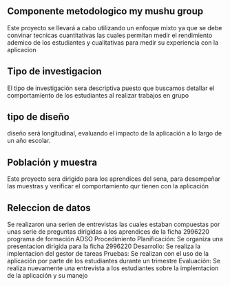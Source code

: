 ## Componente metodologico my mushu group
Este proyecto se llevará a cabo utilizando un enfoque mixto ya que se debe convinar tecnicas cuantitativas las cuales permitan medir el rendimiento ademico de los estudiantes y cualitativas para medir su experiencia con la aplicacion
## Tipo de investigacion
El tipo de investigación sera descriptiva puesto que buscamos detallar el comportamiento de los estudiantes al realizar trabajos en grupo 
## tipo de diseño 
diseño será longitudinal, evaluando el impacto de la aplicación a lo largo de un año escolar.
## Población y muestra
Este proyecto sera dirigido para los aprendices del sena, para desempeñar las muestras y verificar el comportamiento qur tienen con la aplicación 
## Releccion de datos
Se realizaron una serien de entrevistas las cuales estaban compuestas por unas serie de preguntas dirigidas a los aprendices de la ficha 2996220 programa de formación ADSO
Procedimiento 
Planificación: Se organiza una presentacion dirigida para la ficha 2996220
Desarrollo: Se realiza la implentacion del gestor de tareas 
Pruebas: Se realizan con el uso de la aplicación por parte de los estudiantes durante un trimestre 
Evaluación: Se realiza nuevamente una entrevista a los estudiantes sobre la implemtacion de la aplicación y su manejo 






